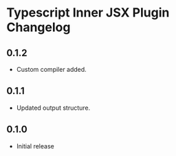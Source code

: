 # Typescript Inner JSX Plugin Changelog

## 0.1.2

- Custom compiler added.

## 0.1.1

- Updated output structure.

## 0.1.0

- Initial release
